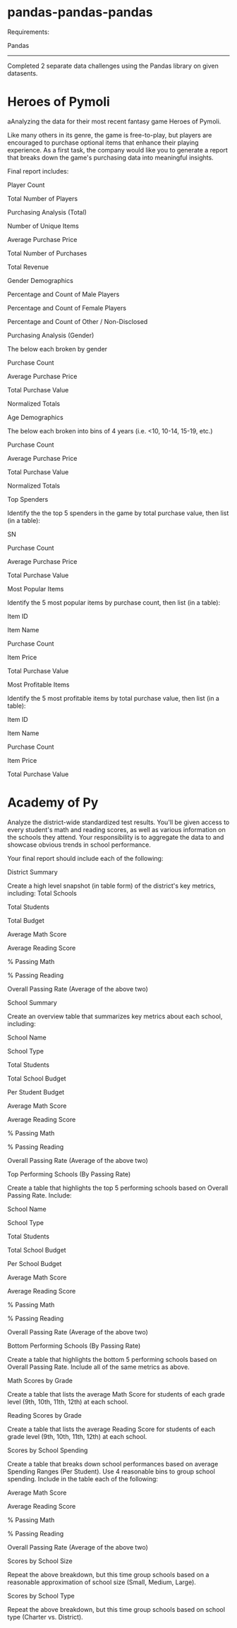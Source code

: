 # pandas-pandas-pandas
Requirements:

Pandas

-------------
Completed 2 separate data challenges using the Pandas library on given datasents.

# Heroes of Pymoli

aAnalyzing the data for their most recent fantasy game Heroes of Pymoli.

Like many others in its genre, the game is free-to-play, but players are encouraged to purchase optional items that enhance their playing experience. As a first task, the company would like you to generate a report that breaks down the game's purchasing data into meaningful insights.

Final report includes:

Player Count

Total Number of Players

Purchasing Analysis (Total)


Number of Unique Items

Average Purchase Price

Total Number of Purchases

Total Revenue

Gender Demographics


Percentage and Count of Male Players

Percentage and Count of Female Players

Percentage and Count of Other / Non-Disclosed

Purchasing Analysis (Gender)


The below each broken by gender

Purchase Count

Average Purchase Price

Total Purchase Value

Normalized Totals

Age Demographics


The below each broken into bins of 4 years (i.e. <10, 10-14, 15-19, etc.)

Purchase Count

Average Purchase Price

Total Purchase Value

Normalized Totals

Top Spenders

Identify the the top 5 spenders in the game by total purchase value, then list (in a table):

SN

Purchase Count

Average Purchase Price

Total Purchase Value

Most Popular Items


Identify the 5 most popular items by purchase count, then list (in a table):

Item ID

Item Name

Purchase Count

Item Price

Total Purchase Value

Most Profitable Items

Identify the 5 most profitable items by total purchase value, then list (in a table):

Item ID

Item Name

Purchase Count

Item Price

Total Purchase Value

# Academy of Py

Analyze the district-wide standardized test results. You'll be given access to every student's math and reading scores, as well as various information on the schools they attend. Your responsibility is to aggregate the data to and showcase obvious trends in school performance.

Your final report should include each of the following:

District Summary

Create a high level snapshot (in table form) of the district's key metrics, including:
Total Schools

Total Students

Total Budget

Average Math Score

Average Reading Score

% Passing Math

% Passing Reading

Overall Passing Rate (Average of the above two)

School Summary

Create an overview table that summarizes key metrics about each school, including:

School Name

School Type

Total Students

Total School Budget

Per Student Budget

Average Math Score

Average Reading Score

% Passing Math

% Passing Reading

Overall Passing Rate (Average of the above two)

Top Performing Schools (By Passing Rate)

Create a table that highlights the top 5 performing schools based on Overall Passing Rate. Include:

School Name

School Type

Total Students

Total School Budget

Per School Budget

Average Math Score

Average Reading Score

% Passing Math

% Passing Reading

Overall Passing Rate (Average of the above two)

Bottom Performing Schools (By Passing Rate)

Create a table that highlights the bottom 5 performing schools based on Overall Passing Rate. Include all of the same metrics as above.

Math Scores by Grade

Create a table that lists the average Math Score for students of each grade level (9th, 10th, 11th, 12th) at each school.

Reading Scores by Grade

Create a table that lists the average Reading Score for students of each grade level (9th, 10th, 11th, 12th) at each school.

Scores by School Spending

Create a table that breaks down school performances based on average Spending Ranges (Per Student). Use 4 reasonable bins to group school spending. Include in the table each of the following:

Average Math Score

Average Reading Score

% Passing Math

% Passing Reading

Overall Passing Rate (Average of the above two)

Scores by School Size

Repeat the above breakdown, but this time group schools based on a reasonable approximation of school size (Small, Medium, Large).

Scores by School Type

Repeat the above breakdown, but this time group schools based on school type (Charter vs. District).
